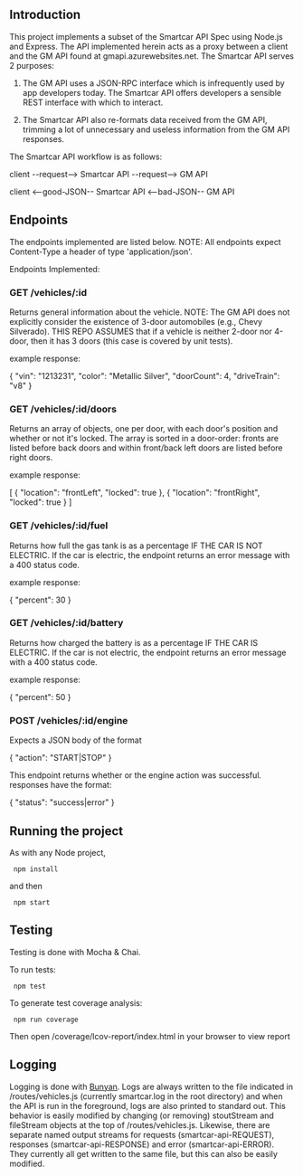 ## Introduction
This project implements a subset of the Smartcar API Spec using Node.js and Express.  The API implemented herein acts as a proxy between a client and the GM API found at gmapi.azurewebsites.net.  The Smartcar API serves 2 purposes:

1.  The GM API uses a JSON-RPC interface which is infrequently used by app developers today.  The Smartcar API offers developers a sensible REST interface with which to interact.  

2.  The Smartcar API also re-formats data received from the GM API, trimming a lot of unnecessary and useless information from the GM API responses.  

The Smartcar API workflow is as follows:

client         --request-->          Smartcar API        --request-->         GM API

client        <--good-JSON--         Smartcar API        <--bad-JSON--        GM API

## Endpoints
The endpoints implemented are listed below. NOTE: All endpoints expect Content-Type a header of type 'application/json'.

Endpoints Implemented:

### GET /vehicles/:id

Returns general information about the vehicle. NOTE: The GM API does not explicitly consider the existence of 3-door automobiles (e.g., Chevy Silverado).  THIS REPO ASSUMES that if a vehicle is neither 2-door nor 4-door, then it has 3 doors (this case is covered by unit tests).

example response:

{
  "vin": "1213231",
  "color": "Metallic Silver",
  "doorCount": 4,
  "driveTrain": "v8"
}

### GET /vehicles/:id/doors

Returns an array of objects, one per door, with each door's position and whether or not it's locked.
The array is sorted in a door-order: fronts are listed before back doors and within front/back left doors are listed before right doors.

example response:

[
  {
    "location": "frontLeft",
    "locked": true
  },
  {
    "location": "frontRight",
    "locked": true
  }
]

### GET /vehicles/:id/fuel

Returns how full the gas tank is as a percentage IF THE CAR IS NOT ELECTRIC.  If the car is electric, the endpoint returns an error message with a 400 status code.

example response:

{
  "percent": 30
}

### GET /vehicles/:id/battery

Returns how charged the battery is as a percentage IF THE CAR IS ELECTRIC.  If the car is not electric, the endpoint returns an error message with a 400 status code.

example response:

{
  "percent": 50
}

### POST /vehicles/:id/engine

Expects a JSON body of the format

{
  "action": "START|STOP"
}

This endpoint returns whether or the engine action was successful.
responses have the format:

{
  "status": "success|error"
}

## Running the project
As with any Node project,

     npm install

and then

     npm start

## Testing
Testing is done with Mocha & Chai.

To run tests:

     npm test

To generate test coverage analysis:

     npm run coverage

Then open /coverage/lcov-report/index.html in your browser to view report

## Logging
Logging is done with [Bunyan](https://github.com/trentm/node-bunyan).  Logs are always written to the file indicated in /routes/vehicles.js (currently smartcar.log in the root directory) and when the API is run in the foreground, logs are also printed to standard out.  This behavior is easily modified by changing (or removing) stoutStream and fileStream objects at the top of /routes/vehicles.js.  Likewise, there are separate named output streams for requests (smartcar-api-REQUEST), responses (smartcar-api-RESPONSE) and error (smartcar-api-ERROR).  They currently all get written to the same file, but this can also be easily modified.
